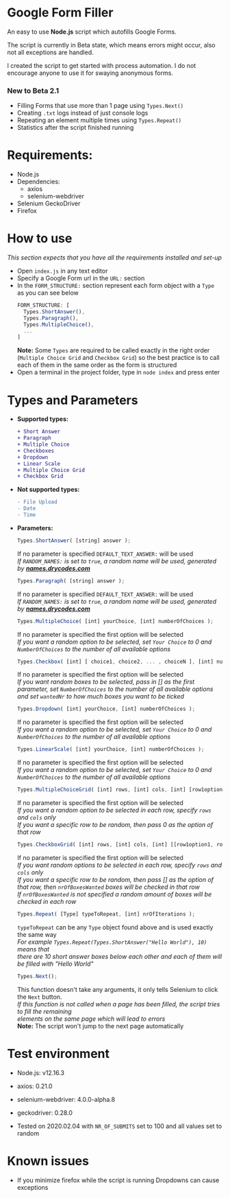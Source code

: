 # Google Form Filler
An easy to use **Node.js** script which autofills Google Forms.

The script is currently in Beta state, which means errors might occur, also not all exceptions are handled.

I created the script to get started with process automation. I do not encourage anyone to use it for swaying anonymous forms.

### New to Beta 2.1
- Filling Forms that use more than 1 page using `Types.Next()`
- Creating `.txt` logs instead of just console logs
- Repeating an element multiple times using `Types.Repeat()`
- Statistics after the script finished running 

# Requirements: <br/>
- Node.js <br/>
- Dependencies: <br/>
  - axios <br/>
  - selenium-webdriver <br/>
- Selenium GeckoDriver <br/>
- Firefox <br/>

# How to use
*This section expects that you have all the requirements installed and set-up*
- Open `index.js` in any text editor
- Specify a Google Form url in the `URL:` section
- In the `FORM_STRUCTURE:` section represent each form object with a `Type` <br/> as you can see below
    ```javascript
    FORM_STRUCTURE: [
      Types.ShortAnswer(),
      Types.Paragraph(),
      Types.MultipleChoice(),
      ...
    ]
    ```
   **Note:** Some `Types` are required to be called exactly in the right order (`Multiple Choice Grid` and `Checkbox Grid`) so the best practice is to call each of them in the same order as the form is structured
- Open a terminal in the project folder, type in `node index` and press enter

# Types and Parameters
- **Supported types:**
  ```diff
  + Short Answer
  + Paragraph
  + Multiple Choice
  + Checkboxes
  + Dropdown
  + Linear Scale
  + Multiple Choice Grid
  + Checkbox Grid
  ```
- **Not supported types:**
  ```diff
  - File Upload
  - Date
  - Time
  ```
- **Parameters:**
  ```javascript
  Types.ShortAnswer( [string] answer );
  ```
    If no parameter is specified `DEFAULT_TEXT_ANSWER:` will be used <br/>
    *If `RANDOM_NAMES:` is set to `true`, a random name will be used, generated by __[names.drycodes.com](http://names.drycodes.com/)__* <br/>
    
  ```javascript
  Types.Paragraph( [string] answer );
  ```
    If no parameter is specified `DEFAULT_TEXT_ANSWER:` will be used <br/>
    *If `RANDOM_NAMES:` is set to `true`, a random name will be used, generated by __[names.drycodes.com](http://names.drycodes.com/)__*
    
  ```javascript
  Types.MultipleChoice( [int] yourChoice, [int] numberOfChoices );
  ```
    If no parameter is specified the first option will be selected <br/>
    *If you want a random option to be selected, set `Your Choice` to 0 and `NumberOfChoices` to the number of all available options*
    
  ```javascript
  Types.Checkbox( [int] [ choice1, choice2, ... , choiceN ], [int] numberOfBoxes, [int] wantedNr )
  ```
    If no parameter is specified the first option will be selected <br/>
    *If you want random boxes to be selected, pass in [] as the first parameter, set `NumberOfChoices` to the number of all available options and set `wantedNr` to how much        boxes you want to be ticked*
    
  ```javascript
  Types.Dropdown( [int] yourChoice, [int] numberOfChoices );
  ```
    If no parameter is specified the first option will be selected <br/>
    *If you want a random option to be selected, set `Your Choice` to 0 and `NumberOfChoices` to the number of all available options*
    
  ```javascript
  Types.LinearScale( [int] yourChoice, [int] numberOfChoices );
  ```
    If no parameter is specified the first option will be selected <br/>
    *If you want a random option to be selected, set `Your Choice` to 0 and `NumberOfChoices` to the number of all available options*
    
  ```javascript
  Types.MultipleChoiceGrid( [int] rows, [int] cols, [int] [row1option, row2option, ... , rowNoption] );
  ```
    If no parameter is specified the first option will be selected <br/>
    *If you want a random option to be selected in each row, specify `rows` and `cols` only*<br/>
    *If you want a specific row to be random, then pass 0 as the option of that row*
    
  ```javascript
  Types.CheckboxGrid( [int] rows, [int] cols, [int] [[row1option1, row1option2, ...], [row2option1, row2option2, ...], ...], [int] nrOfBoxesWanted );
  ```
    If no parameter is specified the first option will be selected <br/>
    *If you want random options to be selected in each row, specify `rows` and `cols` only*<br/>
    *If you want a specific row to be random, then pass [] as the option of that row, then `nrOfBoxesWanted` boxes will be checked in that row*<br/>
    *If `nrOfBoxesWanted` is not specified a random amount of boxes will be checked in each row*
    
  ```javascript
  Types.Repeat( [Type] typeToRepeat, [int] nrOfIterations );
  ```
    `typeToRepeat` can be any `Type` object found above and is used exactly the same way <br>
    *For example `Types.Repeat(Types.ShortAnswer("Hello World"), 10)` means that*<br>
    *there are 10 short answer boxes below each other and each of them will be filled with "Hello World"*
    
  ```javascript
  Types.Next();
  ```
    This function doesn't take any arguments, it only tells Selenium to click the `Next` button. <br>
    *If this function is not called when a page has been filled, the script tries to fill the remaining* <br>
    *elements on the same page which will lead to errors* <br>
    **Note:** The script won't jump to the next page automatically 
# Test environment
- Node.js: v12.16.3
- axios: 0.21.0
- selenium-webdriver: 4.0.0-alpha.8
- geckodriver: 0.28.0

- Tested on 2020.02.04 with `NR_OF_SUBMITS` set to 100 and all values set to random

# Known issues
- If you minimize firefox while the script is running Dropdowns can cause exceptions
